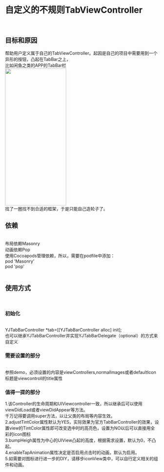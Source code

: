 <h1>自定义的不规则TabViewController</h1></br>

<h2>目标和原因</h2>
帮助用户定义属于自己的TabViewController。起因是自己的项目中需要用到一个异形的按钮，凸起在TabBar之上，</br>
比如闲鱼之类的APP的TabBar栏</br>
<img src="http://img7.qiyipic.com/image/appstore/20151221/7d/a7/201377220_89_1_1450703699402_16x9.jpg" width="200" height ="450"></br>
找了一圈找不到合适的框架，于是只能自己造轮子了。</br>

<h2>依赖</h2></br>
布局依赖Masonry</br>
动画依赖Pop</br>
使用Cocoapods管理依赖，所以，需要在podfile中添加：</br>
pod 'Masonry'</br>
pod 'pop'</br>
</br>

<h2>使用方式</h2></br>
<h3>初始化</h3></br>
YJTabBarController *tab=[[YJTabBarController alloc] init];</br>
也可以继承YJTabBarController并实现YJTabBarDelegate（optional）的方式来自定义</br>
<h3>需要设置的部分</h3></br>
参照demo，必须设置的内容是viewControllers,normalImages或者defaultIcon</br>
标题是viewcontroll的title属性</br>
<h3>值得一提的部分</h3>
1.该Controller的生命周期和UIViewcontroller一致，所以继承后可以使用viewDidLoad或者viewDidAppear等方法。</br>
千万记得要调用super方法，以让父类的布局等内容生效。</br>
2.adjustTintColor属性默认为YES，实际效果为官方TabBarController的效果，设置view的TintColor属性即可改变选中时的高亮色，设置为NO以后可以直接用全彩的icon图标</br>
3.bumpHeigh属性为中心的UIView凸起的高度，根据需求设置，默认为0，不凸起。</br>
4.enableTapAnimation属性决定是否启用点击时的动画，默认为启用。</br>
5.如需要对图标进行进一步的DIY，请移步iconView类中，可以自行定义相关的组件和动画。</br>

